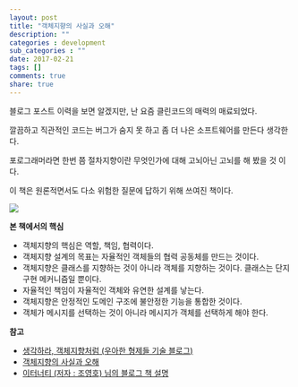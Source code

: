 ```yaml
---
layout: post
title: "객체지향의 사실과 오해"
description: ""
categories : development
sub_categories : ""
date: 2017-02-21
tags: []
comments: true
share: true
---
```


  

블로그 포스트 이력을 보면 알겠지만, 난 요즘 클린코드의 매력의 매료되었다.

깔끔하고 직관적인 코드는 버그가 숨지 못 하고 좀 더 나은 소프트웨어를 만든다 생각한다.

포로그래머라면 한번 쯤 절차지향이란 무엇인가에 대해 고뇌아닌 고뇌를 해 봤을 것 이다.

이 책은 원론적면서도 다소 위험한 질문에 답하기 위해 쓰여진 책이다.

  

![](/assets/images/posts/732/265349415959B0BB0B39E9.PNG)

  
  
  

  

**본 책에서의 핵심**

  * 객체지향의 핵심은 역할, 책임, 협력이다.
  * 객체지향 설계의 목표는 자율적인 객체들의 협력 공동체를 만드는 것이다.
  * 객체지향은 클래스를 지향하는 것이 아니라 객체를 지향하는 것이다. 클래스는 단지 구현 메커니즘일 뿐이다.
  * 자율적인 책임이 자율적인 객체와 유연한 설계를 낳는다.
  * 객체지향은 안정적인 도메인 구조에 불안정한 기능을 통합한 것이다.
  * 객체가 메시지를 선택하는 것이 아니라 메시지가 객체를 선택하게 해야 한다.

  

**참고**

  * [생각하라, 객체지향처럼 (우아한 형제들 기술 블로그](http://woowabros.github.io/study/2016/07/07/think_object_oriented.html)[)](http://woowabros.github.io/study/2016/07/07/think_object_oriented.html)
  * [객체지향의 사실과 오해](http://book.naver.com/bookdb/book_detail.nhn?bid=9145968)
  * [이터너티 (저자 : 조영호) 님의 블로그 책 설명](http://aeternum.egloos.com/3137187)

  

